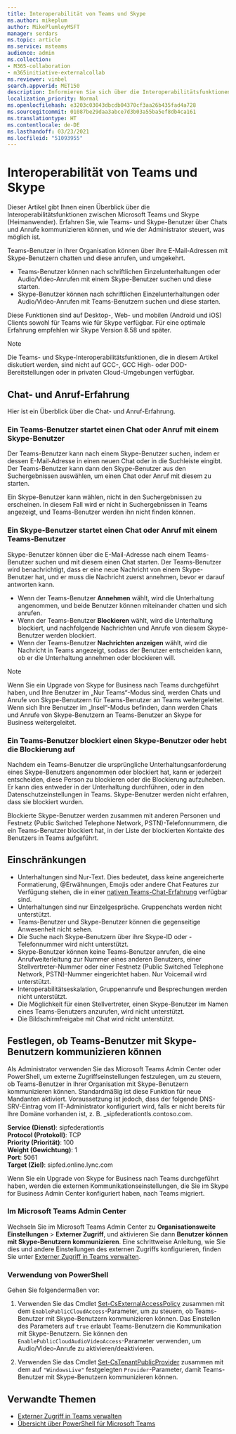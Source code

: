 ```yaml
---
title: Interoperabilität von Teams und Skype
ms.author: mikeplum
author: MikePlumleyMSFT
manager: serdars
ms.topic: article
ms.service: msteams
audience: admin
ms.collection:
- M365-collaboration
- m365initiative-externalcollab
ms.reviewer: vinbel
search.appverid: MET150
description: Informieren Sie sich über die Interoperabilitätsfunktionen zwischen Teams-Benutzern in Ihrem Unternehmen und Skype (Heimanwender)-Benutzern.
localization_priority: Normal
ms.openlocfilehash: e3203c03043dbcdb04370cf3aa26b435fad4a728
ms.sourcegitcommit: 01087be29daa3abce7d3b03a55ba5ef8db4ca161
ms.translationtype: HT
ms.contentlocale: de-DE
ms.lasthandoff: 03/23/2021
ms.locfileid: "51093955"
---
```

# <a name="teams-and-skype-interoperability"></a>Interoperabilität von Teams und Skype

Dieser Artikel gibt Ihnen einen Überblick über die Interoperabilitätsfunktionen zwischen Microsoft Teams und Skype (Heimanwender). Erfahren Sie, wie Teams- und Skype-Benutzer über Chats und Anrufe kommunizieren können, und wie der Administrator steuert, was möglich ist.

Teams-Benutzer in Ihrer Organisation können über ihre E-Mail-Adressen mit Skype-Benutzern chatten und diese anrufen, und umgekehrt.

- Teams-Benutzer können nach schriftlichen Einzelunterhaltungen oder Audio/Video-Anrufen mit einem Skype-Benutzer suchen und diese starten.
- Skype-Benutzer können nach schriftlichen Einzelunterhaltungen oder Audio/Video-Anrufen mit Teams-Benutzern suchen und diese starten.

Diese Funktionen sind auf Desktop-, Web- und mobilen (Android und iOS) Clients sowohl für Teams wie für Skype verfügbar. Für eine optimale Erfahrung empfehlen wir Skype Version 8.58 und später.

> [!NOTE]
> Die Teams- und Skype-Interoperabilitätsfunktionen, die in diesem Artikel diskutiert werden, sind nicht auf GCC-, GCC High- oder DOD-Bereitstellungen oder in privaten Cloud-Umgebungen verfügbar.

## <a name="chat-and-calling-experience"></a>Chat- und Anruf-Erfahrung

Hier ist ein Überblick über die Chat- und Anruf-Erfahrung.

### <a name="teams-user-starts-a-chat-or-call-with-a-skype-user"></a>Ein Teams-Benutzer startet einen Chat oder Anruf mit einem Skype-Benutzer

Der Teams-Benutzer kann nach einem Skype-Benutzer suchen, indem er dessen E-Mail-Adresse in einen neuen Chat oder in die Suchleiste eingibt.  Der Teams-Benutzer kann dann den Skype-Benutzer aus den Suchergebnissen auswählen, um einen Chat oder Anruf mit diesem zu starten.

Ein Skype-Benutzer kann wählen, nicht in den Suchergebnissen zu erscheinen. In diesem Fall wird er nicht in Suchergebnissen in Teams angezeigt, und Teams-Benutzer werden ihn nicht finden können.

### <a name="skype-user-starts-a-chat-or-call-with-a-teams-user"></a>Ein Skype-Benutzer startet einen Chat oder Anruf mit einem Teams-Benutzer

Skype-Benutzer können über die E-Mail-Adresse nach einem Teams-Benutzer suchen und mit diesem einen Chat starten. Der Teams-Benutzer wird benachrichtigt, dass er eine neue Nachricht von einem Skype-Benutzer hat, und er muss die Nachricht zuerst annehmen, bevor er darauf antworten kann.

- Wenn der Teams-Benutzer **Annehmen** wählt, wird die Unterhaltung angenommen, und beide Benutzer können miteinander chatten und sich anrufen.
- Wenn der Teams-Benutzer **Blockieren** wählt, wird die Unterhaltung blockiert, und nachfolgende Nachrichten und Anrufe von diesem Skype-Benutzer werden blockiert.
- Wenn der Teams-Benutzer **Nachrichten anzeigen** wählt, wird die Nachricht in Teams angezeigt, sodass der Benutzer entscheiden kann, ob er die Unterhaltung annehmen oder blockieren will.

> [!NOTE]
> Wenn Sie ein Upgrade von Skype for Business nach Teams durchgeführt haben, und Ihre Benutzer im „Nur Teams“-Modus sind, werden Chats und Anrufe von Skype-Benutzern für Teams-Benutzer an Teams weitergeleitet. Wenn sich Ihre Benutzer im „Insel“-Modus befinden, dann werden Chats und Anrufe von Skype-Benutzern an Teams-Benutzer an Skype for Business weitergeleitet.

### <a name="teams-user-blocks-or-unblocks-a-skype-user"></a>Ein Teams-Benutzer blockiert einen Skype-Benutzer oder hebt die Blockierung auf

Nachdem ein Teams-Benutzer die ursprüngliche Unterhaltungsanforderung eines Skype-Benutzers angenommen oder blockiert hat, kann er jederzeit entscheiden, diese Person zu blockieren oder die Blockierung aufzuheben. Er kann dies entweder in der Unterhaltung durchführen, oder in den Datenschutzeinstellungen in Teams. Skype-Benutzer werden nicht erfahren, dass sie blockiert wurden.

Blockierte Skype-Benutzer werden zusammen mit anderen Personen und Festnetz (Public Switched Telephone Network, PSTN)-Telefonnummern, die ein Teams-Benutzer blockiert hat, in der Liste der blockierten Kontakte des Benutzers in Teams aufgeführt.

## <a name="limitations"></a>Einschränkungen

- Unterhaltungen sind Nur-Text. Dies bedeutet, dass keine angereicherte Formatierung, @Erwähnungen, Emojis oder andere Chat Features zur Verfügung stehen, die in einer [nativen Teams-Chat-Erfahrung](native-chat-for-external-users.md) verfügbar sind.
- Unterhaltungen sind nur Einzelgespräche. Gruppenchats werden nicht unterstützt.
- Teams-Benutzer und Skype-Benutzer können die gegenseitige Anwesenheit nicht sehen.
- Die Suche nach Skype-Benutzern über ihre Skype-ID oder -Telefonnummer wird nicht unterstützt.
- Skype-Benutzer können keine Teams-Benutzer anrufen, die eine Anrufweiterleitung zur Nummer eines anderen Benutzers, einer Stellvertreter-Nummer oder einer Festnetz (Public Switched Telephone Network, PSTN)-Nummer eingerichtet haben.  Nur Voicemail wird unterstützt.
- Interoperabilitätseskalation, Gruppenanrufe und Besprechungen werden nicht unterstützt.
- Die Möglichkeit für einen Stellvertreter, einen Skype-Benutzer im Namen eines Teams-Benutzers anzurufen, wird nicht unterstützt.
- Die Bildschirmfreigabe mit Chat wird nicht unterstützt.

## <a name="set-whether-teams-users-can-communicate-with-skype-users"></a>Festlegen, ob Teams-Benutzer mit Skype-Benutzern kommunizieren können

Als Administrator verwenden Sie das Microsoft Teams Admin Center oder PowerShell, um externe Zugriffseinstellungen festzulegen, um zu steuern, ob Teams-Benutzer in Ihrer Organisation mit Skype-Benutzern kommunizieren können. Standardmäßig ist diese Funktion für neue Mandanten aktiviert. Voraussetzung ist jedoch, dass der folgende DNS-SRV-Eintrag vom IT-Administrator konfiguriert wird, falls er nicht bereits für Ihre Domäne vorhanden ist, z. B. _sipfederationtls.contoso.com.  

**Service (Dienst)**: sipfederationtls<br/>
**Protocol (Protokoll)**: TCP<br/>
**Priority (Priorität)**: 100<br/>
**Weight (Gewichtung)**: 1<br/>
**Port**: 5061<br/>
**Target (Ziel)**: sipfed.online.lync.com

Wenn Sie ein Upgrade von Skype for Business nach Teams durchgeführt haben, werden die externen Kommunikationseinstellungen, die Sie im Skype for Business Admin Center konfiguriert haben, nach Teams migriert.

### <a name="in-the-microsoft-teams-admin-center"></a>Im Microsoft Teams Admin Center

Wechseln Sie im Microsoft Teams Admin Center zu **Organisationsweite Einstellungen** > **Externer Zugriff**, und aktivieren Sie dann **Benutzer können mit Skype-Benutzern kommunizieren**. Eine schrittweise Anleitung, wie Sie dies und andere Einstellungen des externen Zugriffs konfigurieren, finden Sie unter [Externer Zugriff in Teams verwalten](./manage-external-access.md#allow-or-block-domains).

### <a name="using-powershell"></a>Verwendung von PowerShell

Gehen Sie folgendermaßen vor: 
1. Verwenden Sie das Cmdlet [Set-CsExternalAccessPolicy](/powershell/module/skype/set-csexternalaccesspolicy) zusammen mit dem ```EnablePublicCloudAccess```-Parameter, um zu steuern, ob Teams-Benutzer mit Skype-Benutzern kommunizieren können. Das Einstellen des Parameters auf ```true``` erlaubt Teams-Benutzern die Kommunikation mit Skype-Benutzern. Sie können den ```EnablePublicCloudAudioVideoAccess```-Parameter verwenden, um Audio/Video-Anrufe zu aktivieren/deaktivieren.

2. Verwenden Sie das Cmdlet [Set-CsTenantPublicProvider](/powershell/module/skype/Set-CsTenantPublicProvider) zusammen mit dem auf ```"WindowsLive"``` festgelegten ```Provider```-Parameter, damit Teams-Benutzer mit Skype-Benutzern kommunizieren können.

## <a name="related-topics"></a>Verwandte Themen

- [Externer Zugriff in Teams verwalten](manage-external-access.md)
- [Übersicht über PowerShell für Microsoft Teams](teams-powershell-overview.md)